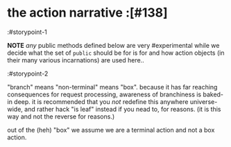 # the action narrative :[#138]

:#storypoint-1

**NOTE** *any* public methods defined below are very #experimental while we
decide what the set of `public` should be for is for and how action objects
(in their many various incarnations) are used here..



:#storypoint-2

"branch" means "non-terminal" means "box". because it has far reaching
consequences for request processing, awareness of branchiness is baked-in
deep. it is recommended that you *not* redefine this anywhere universe-wide,
and rather hack "is leaf" instead if you nead to, for reasons. (it is this
way and not the reverse for reasons.)

out of the (heh) "box" we assume we are a terminal action and not a box
action.
